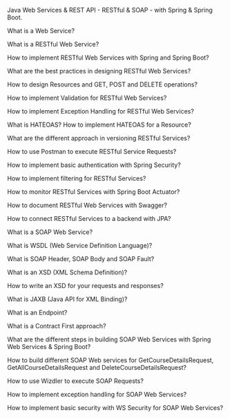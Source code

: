 Java Web Services & REST API - RESTful & SOAP - with Spring & Spring Boot.

What is a Web Service?

What is a RESTful Web Service?

How to implement RESTful Web Services with Spring and Spring Boot?

What are the best practices in designing RESTful Web Services?

How to design Resources and GET, POST and DELETE operations?

How to implement Validation for RESTful Web Services?

How to implement Exception Handling for RESTful Web Services?

What is HATEOAS? How to implement HATEOAS for a Resource?

What are the different approach in versioning RESTful Services?

How to use Postman to execute RESTful Service Requests?

How to implement basic authentication with Spring Security?

How to implement filtering for RESTful Services?

How to monitor RESTful Services with Spring Boot Actuator?

How to document RESTful Web Services with Swagger?

How to connect RESTful Services to a backend with JPA?

What is a SOAP Web Service?

What is WSDL (Web Service Definition Language)?

What is SOAP Header, SOAP Body and SOAP Fault?

What is an XSD (XML Schema Definition)?

How to write an XSD for your requests and responses?

What is JAXB (Java API for XML Binding)?

What is an Endpoint?

What is a Contract First approach?

What are the different steps in building SOAP Web Services with Spring Web Services & Spring Boot?

How to build different SOAP Web services for GetCourseDetailsRequest, GetAllCourseDetailsRequest and DeleteCourseDetailsRequest?

How to use Wizdler to execute SOAP Requests?

How to implement exception handling for SOAP Web Services?

How to implement basic security with WS Security for SOAP Web Services?
